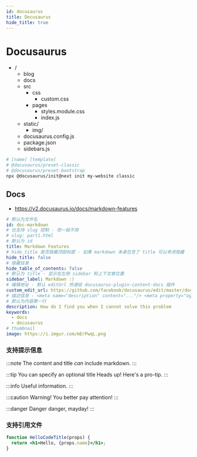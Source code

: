 ```yaml
---
id: docusaurus
title: Docusaurus
hide_title: true
---
```


# Docusaurus

* /
  * blog
  * docs
  * src
    * css
      * custom.css
    * pages
      * styles.module.css
      * index.js
  * static/
    * img/
  * docusaurus.config.js
  * package.json
  * sidebars.js


```bash
# [name] [template]
# @docusaurus/preset-classic
# @docusaurus/preset-bootstrap
npx @docusaurus/init@next init my-website classic
```

## Docs
* https://v2.docusaurus.io/docs/markdown-features

```yaml
# 默认为文件名
id: doc-markdown
# 也支持 slug 控制 - 但一般不用
# slug: part1.html
# 默认为 id
title: Markdown Features
# hide_title 是否隐藏顶部标题 - 如果 markdown 本身包含了 title 可以考虑隐藏
hide_title: false
# 隐藏目录
hide_table_of_contents: false
# 默认为 title - 显示在左侧 sidebar 和上下文章位置
sidebar_label: Markdown :)
# 编辑地址 - 默认 editUrl 传递给 docusaurus-plugin-content-docs 插件
custom_edit_url: https://github.com/facebook/docusaurus/edit/master/docs/api-doc-markdown.md
# 描述信息 - <meta name="description" content="..."/> <meta property="og:description" content="..."/>
# 默认为内容第一行
description: How do I find you when I cannot solve this problem
keywords:
  - docs
  - docusaurus
# thumbnail
image: https://i.imgur.com/mErPwqL.png
```

### 支持提示信息
:::note
The content and title *can* include markdown.
:::

:::tip You can specify an optional title
Heads up! Here's a pro-tip.
:::

:::info
Useful information.
:::

:::caution
Warning! You better pay attention!
:::

:::danger
Danger danger, mayday!
:::

### 支持引用文件

  ```jsx title="/src/components/HelloCodeTitle.js"
  function HelloCodeTitle(props) {
    return <h1>Hello, {props.name}</h1>;
  }
  ```

